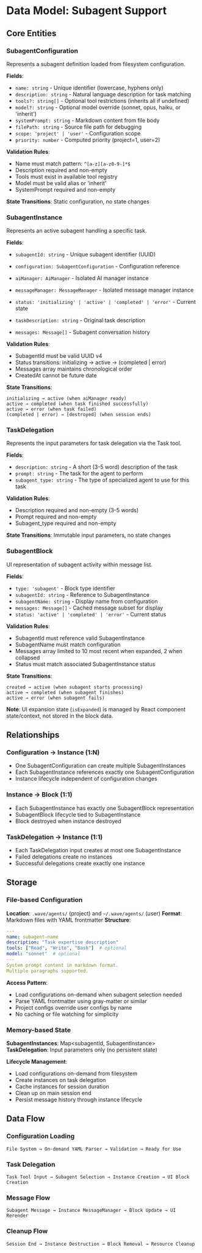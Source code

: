 # Data Model: Subagent Support

## Core Entities

### SubagentConfiguration
Represents a subagent definition loaded from filesystem configuration.

**Fields**:
- `name: string` - Unique identifier (lowercase, hyphens only)
- `description: string` - Natural language description for task matching
- `tools?: string[]` - Optional tool restrictions (inherits all if undefined)
- `model?: string` - Optional model override (sonnet, opus, haiku, or 'inherit')
- `systemPrompt: string` - Markdown content from file body
- `filePath: string` - Source file path for debugging
- `scope: 'project' | 'user'` - Configuration scope
- `priority: number` - Computed priority (project=1, user=2)

**Validation Rules**:
- Name must match pattern: `^[a-z][a-z0-9-]*$`
- Description required and non-empty
- Tools must exist in available tool registry
- Model must be valid alias or 'inherit'
- SystemPrompt required and non-empty

**State Transitions**: Static configuration, no state changes

### SubagentInstance
Represents an active subagent handling a specific task.

**Fields**:
- `subagentId: string` - Unique subagent identifier (UUID)
- `configuration: SubagentConfiguration` - Configuration reference
- `aiManager: AiManager` - Isolated AI manager instance
- `messageManager: MessageManager` - Isolated message manager instance
- `status: 'initializing' | 'active' | 'completed' | 'error'` - Current state

- `taskDescription: string` - Original task description
- `messages: Message[]` - Subagent conversation history

**Validation Rules**:
- SubagentId must be valid UUID v4
- Status transitions: initializing → active → (completed | error)
- Messages array maintains chronological order
- CreatedAt cannot be future date

**State Transitions**:
```
initializing → active (when aiManager ready)
active → completed (when task finished successfully)  
active → error (when task failed)
(completed | error) → [destroyed] (when session ends)
```

### TaskDelegation
Represents the input parameters for task delegation via the Task tool.

**Fields**:
- `description: string` - A short (3-5 word) description of the task
- `prompt: string` - The task for the agent to perform
- `subagent_type: string` - The type of specialized agent to use for this task

**Validation Rules**:
- Description required and non-empty (3-5 words)
- Prompt required and non-empty
- Subagent_type required and non-empty

**State Transitions**: Immutable input parameters, no state changes

### SubagentBlock
UI representation of subagent activity within message list.

**Fields**:
- `type: 'subagent'` - Block type identifier
- `subagentId: string` - Reference to SubagentInstance
- `subagentName: string` - Display name from configuration
- `messages: Message[]` - Cached message subset for display
- `status: 'active' | 'completed' | 'error'` - Current status


**Validation Rules**:
- SubagentId must reference valid SubagentInstance
- SubagentName must match configuration
- Messages array limited to 10 most recent when expanded, 2 when collapsed
- Status must match associated SubagentInstance status

**State Transitions**:
```
created → active (when subagent starts processing)
active → completed (when subagent finishes)
active → error (when subagent fails)
```

**Note**: UI expansion state (`isExpanded`) is managed by React component state/context, not stored in the block data.

## Relationships

### Configuration → Instance (1:N)
- One SubagentConfiguration can create multiple SubagentInstances
- Each SubagentInstance references exactly one SubagentConfiguration
- Instance lifecycle independent of configuration changes

### Instance → Block (1:1)
- Each SubagentInstance has exactly one SubagentBlock representation
- SubagentBlock lifecycle tied to SubagentInstance
- Block destroyed when instance destroyed

### TaskDelegation → Instance (1:1)
- Each TaskDelegation input creates at most one SubagentInstance
- Failed delegations create no instances
- Successful delegations create exactly one instance

## Storage

### File-based Configuration
**Location**: `.wave/agents/` (project) and `~/.wave/agents/` (user)
**Format**: Markdown files with YAML frontmatter
**Structure**:
```yaml
---
name: subagent-name
description: "Task expertise description"
tools: ["Read", "Write", "Bash"]  # optional
model: "sonnet"  # optional
---
System prompt content in markdown format.
Multiple paragraphs supported.
```

**Access Pattern**:
- Load configurations on-demand when subagent selection needed
- Parse YAML frontmatter using gray-matter or similar
- Project configs override user configs by name
- No caching or file watching for simplicity

### Memory-based State
**SubagentInstances**: Map<subagentId, SubagentInstance>
**TaskDelegation**: Input parameters only (no persistent state)

**Lifecycle Management**:
- Load configurations on-demand from filesystem
- Create instances on task delegation
- Cache instances for session duration
- Clean up on main session end
- Persist message history through instance lifecycle

## Data Flow

### Configuration Loading
```
File System → On-demand YAML Parser → Validation → Ready for Use
```

### Task Delegation
```
Task Tool Input → Subagent Selection → Instance Creation → UI Block Creation
```

### Message Flow
```
Subagent Message → Instance MessageManager → Block Update → UI Rerender
```

### Cleanup Flow
```
Session End → Instance Destruction → Block Removal → Resource Cleanup
```